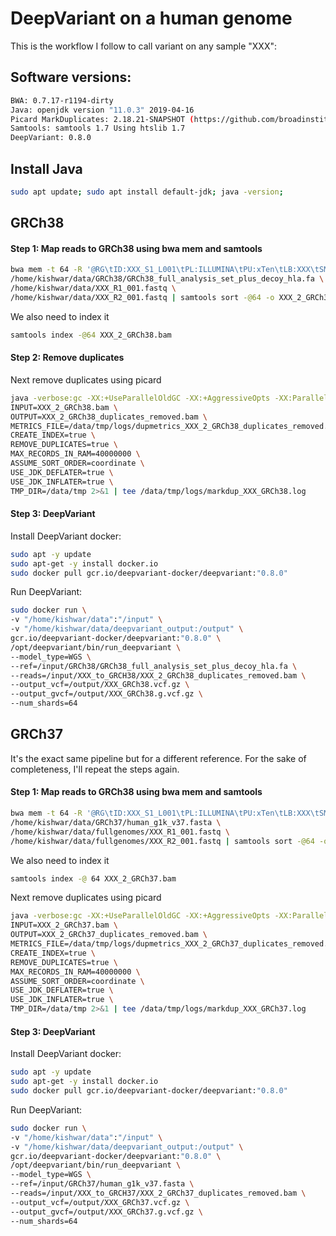 # DeepVariant on a human genome

This is the workflow I follow to call variant on any sample "XXX":

## Software versions:
```bash
BWA: 0.7.17-r1194-dirty
Java: openjdk version "11.0.3" 2019-04-16
Picard MarkDuplicates: 2.18.21-SNAPSHOT (https://github.com/broadinstitute/picard/releases/download/2.18.21/picard.jar)
Samtools: samtools 1.7 Using htslib 1.7
DeepVariant: 0.8.0
```

## Install Java
```bash
sudo apt update; sudo apt install default-jdk; java -version;
```
## GRCh38

#### Step 1: Map reads to GRCh38 using bwa mem and samtools
```bash
bwa mem -t 64 -R '@RG\tID:XXX_S1_L001\tPL:ILLUMINA\tPU:xTen\tLB:XXX\tSM:XXX' \
/home/kishwar/data/GRCh38/GRCh38_full_analysis_set_plus_decoy_hla.fa \
/home/kishwar/data/XXX_R1_001.fastq \
/home/kishwar/data/XXX_R2_001.fastq | samtools sort -@64 -o XXX_2_GRCh38.bam -
```
We also need to index it
```bash
samtools index -@64 XXX_2_GRCh38.bam
```

#### Step 2: Remove duplicates

Next remove duplicates using picard
```bash
java -verbose:gc -XX:+UseParallelOldGC -XX:+AggressiveOpts -XX:ParallelGCThreads=64 -Xms50g  -Xmx110g -jar /home/kishwar/software/picard.jar MarkDuplicates \
INPUT=XXX_2_GRCh38.bam \
OUTPUT=XXX_2_GRCh38_duplicates_removed.bam \
METRICS_FILE=/data/tmp/logs/dupmetrics_XXX_2_GRCh38_duplicates_removed.txt \
CREATE_INDEX=true \
REMOVE_DUPLICATES=true \
MAX_RECORDS_IN_RAM=40000000 \
ASSUME_SORT_ORDER=coordinate \
USE_JDK_DEFLATER=true \
USE_JDK_INFLATER=true \
TMP_DIR=/data/tmp 2>&1 | tee /data/tmp/logs/markdup_XXX_GRCh38.log
```

#### Step 3: DeepVariant
Install DeepVariant docker:
```bash
sudo apt -y update
sudo apt-get -y install docker.io
sudo docker pull gcr.io/deepvariant-docker/deepvariant:"0.8.0"
```

Run DeepVariant:
```bash
sudo docker run \
-v "/home/kishwar/data":"/input" \
-v "/home/kishwar/data/deepvariant_output:/output" \
gcr.io/deepvariant-docker/deepvariant:"0.8.0" \
/opt/deepvariant/bin/run_deepvariant \
--model_type=WGS \
--ref=/input/GRCh38/GRCh38_full_analysis_set_plus_decoy_hla.fa \
--reads=/input/XXX_to_GRCH38/XXX_2_GRCh38_duplicates_removed.bam \
--output_vcf=/output/XXX_GRCh38.vcf.gz \
--output_gvcf=/output/XXX_GRCh38.g.vcf.gz \
--num_shards=64
```

## GRCh37
It's the exact same pipeline but for a different reference. For the sake of completeness, I'll repeat the steps again.

#### Step 1: Map reads to GRCh38 using bwa mem and samtools
```bash
bwa mem -t 64 -R '@RG\tID:XXX_S1_L001\tPL:ILLUMINA\tPU:xTen\tLB:XXX\tSM:XXX' \
/home/kishwar/data/GRCh37/human_g1k_v37.fasta \
/home/kishwar/data/fullgenomes/XXX_R1_001.fastq \
/home/kishwar/data/fullgenomes/XXX_R2_001.fastq | samtools sort -@64 -o XXX_2_GRCh37.bam -
```
We also need to index it
```bash
samtools index -@ 64 XXX_2_GRCh37.bam
```

Next remove duplicates using picard
```bash
java -verbose:gc -XX:+UseParallelOldGC -XX:+AggressiveOpts -XX:ParallelGCThreads=64 -Xms50g  -Xmx110g -jar /home/kishwar/software/picard.jar MarkDuplicates \
INPUT=XXX_2_GRCh37.bam \
OUTPUT=XXX_2_GRCh37_duplicates_removed.bam \
METRICS_FILE=/data/tmp/logs/dupmetrics_XXX_2_GRCh37_duplicates_removed.txt \
CREATE_INDEX=true \
REMOVE_DUPLICATES=true \
MAX_RECORDS_IN_RAM=40000000 \
ASSUME_SORT_ORDER=coordinate \
USE_JDK_DEFLATER=true \
USE_JDK_INFLATER=true \
TMP_DIR=/data/tmp 2>&1 | tee /data/tmp/logs/markdup_XXX_GRCh37.log
```

#### Step 3: DeepVariant
Install DeepVariant docker:
```bash
sudo apt -y update
sudo apt-get -y install docker.io
sudo docker pull gcr.io/deepvariant-docker/deepvariant:"0.8.0"
```

Run DeepVariant:
```bash
sudo docker run \
-v "/home/kishwar/data":"/input" \
-v "/home/kishwar/data/deepvariant_output:/output" \
gcr.io/deepvariant-docker/deepvariant:"0.8.0" \
/opt/deepvariant/bin/run_deepvariant \
--model_type=WGS \
--ref=/input/GRCh37/human_g1k_v37.fasta \
--reads=/input/XXX_to_GRCH37/XXX_2_GRCh37_duplicates_removed.bam \
--output_vcf=/output/XXX_GRCh37.vcf.gz \
--output_gvcf=/output/XXX_GRCh37.g.vcf.gz \
--num_shards=64
```
